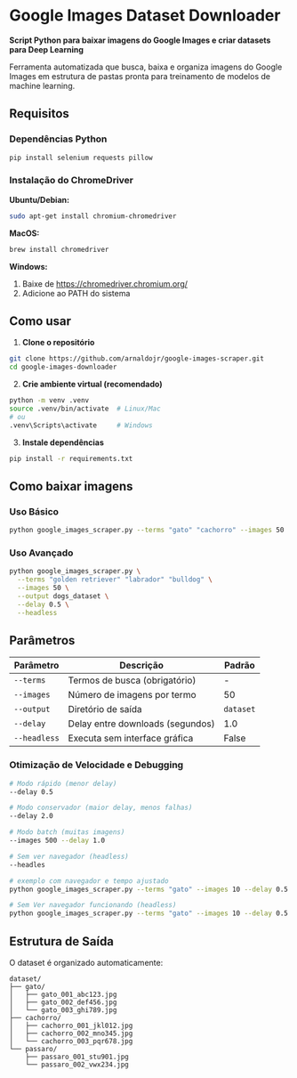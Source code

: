 # Google Images Dataset Downloader

**Script Python para baixar imagens do Google Images e criar datasets para Deep Learning**

Ferramenta automatizada que busca, baixa e organiza imagens do Google Images em estrutura de pastas pronta para treinamento de modelos de machine learning.

## Requisitos

### Dependências Python
```bash
pip install selenium requests pillow
```

### Instalação do ChromeDriver

**Ubuntu/Debian:**
```bash
sudo apt-get install chromium-chromedriver
```

**MacOS:**
```bash
brew install chromedriver
```

**Windows:**
1. Baixe de https://chromedriver.chromium.org/
2. Adicione ao PATH do sistema

## Como usar 

1. **Clone o repositório**
```bash
git clone https://github.com/arnaldojr/google-images-scraper.git
cd google-images-downloader
```

2. **Crie ambiente virtual (recomendado)**
```bash
python -m venv .venv
source .venv/bin/activate  # Linux/Mac
# ou
.venv\Scripts\activate     # Windows
```

3. **Instale dependências**
```bash
pip install -r requirements.txt
```

## Como baixar imagens

### Uso Básico
```bash
python google_images_scraper.py --terms "gato" "cachorro" --images 50
```

### Uso Avançado
```bash
python google_images_scraper.py \
  --terms "golden retriever" "labrador" "bulldog" \
  --images 50 \
  --output dogs_dataset \
  --delay 0.5 \
  --headless
```

## Parâmetros

| Parâmetro | Descrição | Padrão |
|-----------|-----------|---------|
| `--terms` | Termos de busca (obrigatório) | - |
| `--images` | Número de imagens por termo | 50 |
| `--output` | Diretório de saída | `dataset` |
| `--delay` | Delay entre downloads (segundos) | 1.0 |
| `--headless` | Executa sem interface gráfica | False |

###  Otimização de Velocidade e Debugging

```bash
# Modo rápido (menor delay)
--delay 0.5

# Modo conservador (maior delay, menos falhas)  
--delay 2.0

# Modo batch (muitas imagens)
--images 500 --delay 1.0

# Sem ver navegador (headless)
--headles

# exemplo com navegador e tempo ajustado
python google_images_scraper.py --terms "gato" --images 10 --delay 0.5

# Sem Ver navegador funcionando (headless)
python google_images_scraper.py --terms "gato" --images 10 --delay 0.5 --headless
```

## Estrutura de Saída

O dataset é organizado automaticamente:

```
dataset/
├── gato/
│   ├── gato_001_abc123.jpg
│   ├── gato_002_def456.jpg
│   └── gato_003_ghi789.jpg
├── cachorro/
│   ├── cachorro_001_jkl012.jpg
│   ├── cachorro_002_mno345.jpg
│   └── cachorro_003_pqr678.jpg
└── passaro/
    ├── passaro_001_stu901.jpg
    └── passaro_002_vwx234.jpg
```

